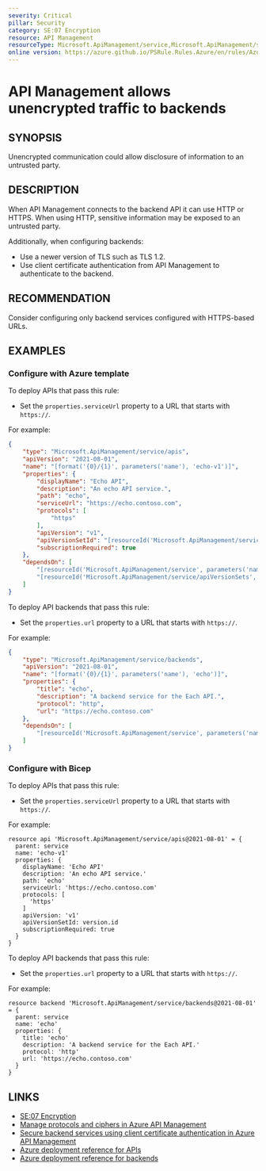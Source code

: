 ```yaml
---
severity: Critical
pillar: Security
category: SE:07 Encryption
resource: API Management
resourceType: Microsoft.ApiManagement/service,Microsoft.ApiManagement/service/backends,Microsoft.ApiManagement/service/apis
online version: https://azure.github.io/PSRule.Rules.Azure/en/rules/Azure.APIM.HTTPBackend/
---
```


# API Management allows unencrypted traffic to backends

## SYNOPSIS

Unencrypted communication could allow disclosure of information to an untrusted party.

## DESCRIPTION

When API Management connects to the backend API it can use HTTP or HTTPS.
When using HTTP, sensitive information may be exposed to an untrusted party.

Additionally, when configuring backends:

- Use a newer version of TLS such as TLS 1.2.
- Use client certificate authentication from API Management to authenticate to the backend.

## RECOMMENDATION

Consider configuring only backend services configured with HTTPS-based URLs.

## EXAMPLES

### Configure with Azure template

To deploy APIs that pass this rule:

- Set the `properties.serviceUrl` property to a URL that starts with `https://`.

For example:

```json
{
    "type": "Microsoft.ApiManagement/service/apis",
    "apiVersion": "2021-08-01",
    "name": "[format('{0}/{1}', parameters('name'), 'echo-v1')]",
    "properties": {
        "displayName": "Echo API",
        "description": "An echo API service.",
        "path": "echo",
        "serviceUrl": "https://echo.contoso.com",
        "protocols": [
            "https"
        ],
        "apiVersion": "v1",
        "apiVersionSetId": "[resourceId('Microsoft.ApiManagement/service/apiVersionSets', parameters('name'), 'echo')]",
        "subscriptionRequired": true
    },
    "dependsOn": [
        "[resourceId('Microsoft.ApiManagement/service', parameters('name'))]",
        "[resourceId('Microsoft.ApiManagement/service/apiVersionSets', parameters('name'), 'echo')]"
    ]
}
```

To deploy API backends that pass this rule:

- Set the `properties.url` property to a URL that starts with `https://`.

For example:

```json
{
    "type": "Microsoft.ApiManagement/service/backends",
    "apiVersion": "2021-08-01",
    "name": "[format('{0}/{1}', parameters('name'), 'echo')]",
    "properties": {
        "title": "echo",
        "description": "A backend service for the Each API.",
        "protocol": "http",
        "url": "https://echo.contoso.com"
    },
    "dependsOn": [
        "[resourceId('Microsoft.ApiManagement/service', parameters('name'))]"
    ]
}
```

### Configure with Bicep

To deploy APIs that pass this rule:

- Set the `properties.serviceUrl` property to a URL that starts with `https://`.

For example:

```bicep
resource api 'Microsoft.ApiManagement/service/apis@2021-08-01' = {
  parent: service
  name: 'echo-v1'
  properties: {
    displayName: 'Echo API'
    description: 'An echo API service.'
    path: 'echo'
    serviceUrl: 'https://echo.contoso.com'
    protocols: [
      'https'
    ]
    apiVersion: 'v1'
    apiVersionSetId: version.id
    subscriptionRequired: true
  }
}
```

<!-- external:avm avm/res/api-management/service apis -->

To deploy API backends that pass this rule:

- Set the `properties.url` property to a URL that starts with `https://`.

For example:

```bicep
resource backend 'Microsoft.ApiManagement/service/backends@2021-08-01' = {
  parent: service
  name: 'echo'
  properties: {
    title: 'echo'
    description: 'A backend service for the Each API.'
    protocol: 'http'
    url: 'https://echo.contoso.com'
  }
}
```

<!-- external:avm avm/res/api-management/service backends -->

## LINKS

- [SE:07 Encryption](https://learn.microsoft.com/azure/well-architected/security/encryption#encrypt-data-in-transit)
- [Manage protocols and ciphers in Azure API Management](https://learn.microsoft.com/azure/api-management/api-management-howto-manage-protocols-ciphers)
- [Secure backend services using client certificate authentication in Azure API Management](https://learn.microsoft.com/azure/api-management/api-management-howto-mutual-certificates)
- [Azure deployment reference for APIs](https://learn.microsoft.com/azure/templates/microsoft.apimanagement/service/apis)
- [Azure deployment reference for backends](https://learn.microsoft.com/azure/templates/microsoft.apimanagement/service/backends)
